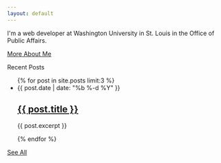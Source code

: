 ```yaml
---
layout: default
---
```

<div class="about-intro">
	<p>I'm a web developer at Washington University in St. Louis in the Office of Public Affairs.</p>
	<a href="/about">More About Me</a>
</div>
<div class="post-list">
  <p class="post-list-heading">Recent Posts</p>
  <ul>
  {% for post in site.posts limit:3 %}
    <li>
      <span class="post-meta">{{ post.date | date: "%b %-d %Y" }}</span>
      <h2>
        <a class="post-link" href="{{ post.url | prepend: site.baseurl }}">{{ post.title }}</a>
      </h2>
      <p>{{ post.excerpt }}</p>
    </li>
  {% endfor %}
  </ul>
  <div class="see-all">
    <a href="/posts">See All</a>
  </div>
</div>


